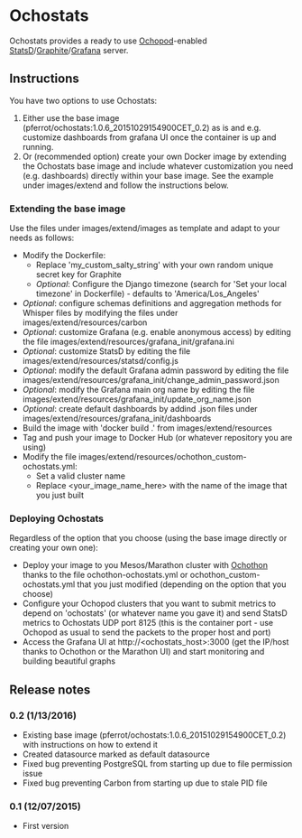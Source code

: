 # Ochostats

Ochostats provides a ready to use <a href="https://github.com/autodesk-cloud/ochopod" target="_blank">Ochopod</a>-enabled <a href="https://github.com/etsy/statsd" target="_blank">StatsD</a>/<a href="http://graphite.readthedocs.org" target="_blank">Graphite</a>/<a href="http://grafana.org" target="_blank">Grafana</a> server.

## Instructions

You have two options to use Ochostats:
<ol>
<li>Either use the base image (pferrot/ochostats:1.0.6_20151029154900CET_0.2) as is and e.g. customize dashboards from grafana UI once the container is up and running.</li>
<li>Or (recommended option) create your own Docker image by extending the Ochostats base image and include whatever customization you need (e.g. dashboards) directly within your base image. See the example under images/extend and follow the instructions below.</li>
</ol>

### Extending the base image

Use the files under images/extend/images as template and adapt to your needs as follows:
- Modify the Dockerfile:
  - Replace 'my_custom_salty_string' with your own random unique secret key for Graphite
  - *Optional*: Configure the Django timezone (search for 'Set your local timezone' in Dockerfile) - defaults to 'America/Los_Angeles'
- *Optional*: configure schemas definitions and aggregation methods for Whisper files by modifying the files under images/extend/resources/carbon
- *Optional*: customize Grafana (e.g. enable anonymous access) by editing the file images/extend/resources/grafana_init/grafana.ini
- *Optional*: customize StatsD by editing the file images/extend/resources/statsd/config.js
- *Optional*: modify the default Grafana admin password by editing the file images/extend/resources/grafana_init/change_admin_password.json
- *Optional*: modify the Grafana main org name by editing the file images/extend/resources/grafana_init/update_org_name.json
- *Optional*: create default dashboards by addind .json files under images/extend/resources/grafana_init/dashboards
- Build the image with 'docker build .' from images/extend/resources
- Tag and push your image to Docker Hub (or whatever repository you are using)
- Modify the file images/extend/resources/ochothon_custom-ochostats.yml:
  - Set a valid cluster name
  - Replace &lt;your_image_name_here&gt; with the name of the image that you just built

### Deploying Ochostats

Regardless of the option that you choose (using the base image directly or creating your own one):
- Deploy your image to you Mesos/Marathon cluster with <a href="https://github.com/autodesk-cloud/ochothon" target="_blank">Ochothon</a> thanks to the file ochothon-ochostats.yml or ochothon_custom-ochostats.yml that you just modified (depending on the option that you choose)
- Configure your Ochopod clusters that you want to submit metrics to depend on 'ochostats' (or whatever name you gave it) and send StatsD metrics to Ochostats UDP port 8125 (this is the container port - use Ochopod as usual to send the packets to the proper host and port)
- Access the Grafana UI at http://&lt;ochostats_host&gt;:3000 (get the IP/host thanks to Ochothon or the Marathon UI) and start monitoring and building beautiful graphs
  
## Release notes

### 0.2 (1/13/2016)
- Existing base image (pferrot/ochostats:1.0.6_20151029154900CET_0.2) with instructions on how to extend it
- Created datasource marked as default datasource
- Fixed bug preventing PostgreSQL from starting up due to file permission issue
- Fixed bug preventing Carbon from starting up due to stale PID file

### 0.1 (12/07/2015)
- First version